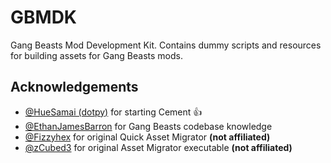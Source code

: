# GBMDK
Gang Beasts Mod Development Kit. Contains dummy scripts and resources for building assets for Gang Beasts mods.

## Acknowledgements

- [@HueSamai (dotpy)](https://github.com/HueSamai) for starting Cement 👍
- [@EthanJamesBarron](https://github.com/EthanJamesBarron) for Gang Beasts codebase knowledge
- [@Fizzyhex](https://github.com/Fizzyhex) for original Quick Asset Migrator **(not affiliated)**
- [@zCubed3](https://github.com/zCubed3) for original Asset Migrator executable **(not affiliated)**
